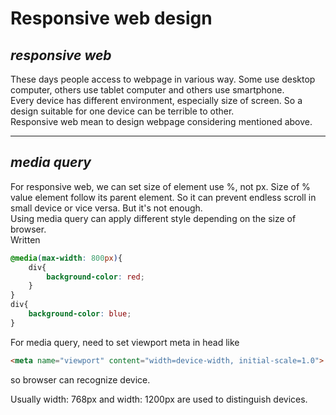 # **Responsive web design**
## *responsive web*
These days people access to webpage in various way. Some use desktop computer, others use tablet computer and others use smartphone.   
Every device has different environment, especially size of screen. So a design suitable for one device can be terrible to other.   
Responsive web mean to design webpage considering mentioned above.   

---
## *media query*
For responsive web, we can set size of element use %, not px. Size of % value element follow its parent element. So it can prevent endless scroll in small device or vice versa. But it's not enough.   
Using media query can apply different style depending on the size of browser.   
Written
```CSS
@media(max-width: 800px){
    div{
        background-color: red;
    }
}
div{
    background-color: blue;
}
```
For media query, need to set viewport meta in head like
```html
<meta name="viewport" content="width=device-width, initial-scale=1.0">
```
so browser can recognize device.

Usually width: 768px and width: 1200px are used to distinguish devices.